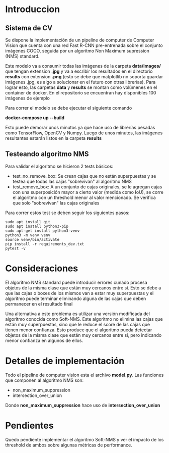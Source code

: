 # Introduccion

## Sistema de CV
Se dispone la implementación de un pipeline de computer de Computer Vision que cuenta con una red Fast R-CNN pre-entrenada sobre el conjunto imágenes COCO, seguida por un algoritmo Non Maximum supression (NMS) standard.

Este modelo va a consumir todas las imágenes de la carpeta **data/images/** que tengan extension **.jpg** y va a escribir los resultados en el directorio **results** con extension **.png** (esto se debe que matplotlib no soporta  guardar imágenes .jpg, es algo a solucionar en el futuro con otras librerías). Para lograr esto, las carpetas **data** y **results** se montan como volúmenes en el container de docker. En el repositorio se encuentran hay disponibles 100 imágenes de ejemplo

Para correr el modelo se debe ejecutar el siguiente comando

**docker-compose up --build**

Esto puede demorar unos minutos ya que hace uso de librerías pesadas como TensorFlow, OpenCV y Numpy.
Luego de unos minutos, las imágenes resultantes estarán listos en la carpeta **results**

## Testeando algoritmo NMS 

Para validar el algoritmo se hicieron 2 tests básicos:
  * test_no_remove_box: Se crean cajas que no están superpuestas y se testea que todas las cajas "sobrevivan" al algoritmo NMS
  * test_remove_box: A un conjunto de cajas originales, se le agregan cajas con una superposición mayor a cierto valor (medida como IoU), se corre el algoritmo con un threshold menor al valor mencionado. Se verifica que solo "sobrevivan" las cajas originales

Para correr estos test se deben seguir los siguientes pasos:
```
sudo apt install git
sudo apt install python3-pip
sudo apt-get install python3-venv
python3 -m venv venv
source venv/bin/activate
pip install -r requirements_dev.txt
pytest -v
```

# Consideraciones

El algoritmo NMS standard puede introducir errores cunado procesa objetos de la misma clase que están muy cercanos entre sí. Esto se debe a que las cajas o boxes de los mismos van a estar muy superpuestas y el algoritmo puede terminar eliminando alguna de las cajas que deben permanecer en el resultado final

Una alternativa a este problema es utilizar una versión modificada del algoritmo conocida como Soft-NMS. Este algoritmo no elimina las cajas que están muy superpuestas, sino que le reduce el score de las cajas que tienen menor confianza. Esto produce que el algoritmo pueda detectar objetos de la misma clase que están muy cercanos entre si, pero indicando menor confianza en algunos de ellos.

# Detalles de implementación

Todo el pipeline de computer vision esta el archivo **model.py**. Las funciones que componen al algoritmo NMS son:
  * non_maximum_suppression
  * intersection_over_union

Donde **non_maximum_suppression** hace uso de **intersection_over_union**


# Pendientes

Quedo pendiente implementar el algoritmo Soft-NMS y ver el impacto de los threshold de ambos sobre algunas métricas de performance.

